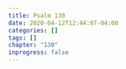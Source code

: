 ```yaml
---
title: Psalm 130
date: 2020-04-12T12:44:07-04:00
categories: []
tags: []
chapter: "130"
inprogress: false
---
```


